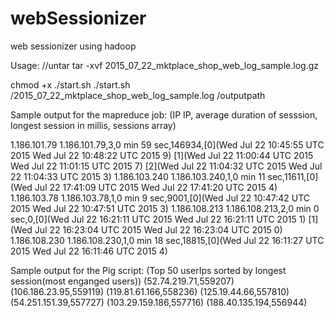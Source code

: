 # webSessionizer
web sessionizer using hadoop

Usage:
//untar
tar -xvf 2015_07_22_mktplace_shop_web_log_sample.log.gz

chmod +x ./start.sh
./start.sh /2015_07_22_mktplace_shop_web_log_sample.log /outputpath

Sample output for the mapreduce job: (IP IP, average duration of sesssion, longest session in millis, sessions array)

 1.186.101.79	1.186.101.79,3,0 min 59 sec,146934,[0](Wed Jul 22 10:45:55 UTC 2015 Wed Jul 22 10:48:22 UTC 2015 9) [1](Wed Jul 22 11:00:44 UTC 2015 Wed Jul 22 11:01:15 UTC 2015 7) [2](Wed Jul 22 11:04:32 UTC 2015 Wed Jul 22 11:04:33 UTC 2015 3)
 1.186.103.240	1.186.103.240,1,0 min 11 sec,11611,[0](Wed Jul 22 17:41:09 UTC 2015 Wed Jul 22 17:41:20 UTC 2015 4)
 1.186.103.78	1.186.103.78,1,0 min 9 sec,9001,[0](Wed Jul 22 10:47:42 UTC 2015 Wed Jul 22 10:47:51 UTC 2015 3)
 1.186.108.213	1.186.108.213,2,0 min 0 sec,0,[0](Wed Jul 22 16:21:11 UTC 2015 Wed Jul 22 16:21:11 UTC 2015 1) [1](Wed Jul 22 16:23:04 UTC 2015 Wed Jul 22 16:23:04 UTC 2015 0)
 1.186.108.230	1.186.108.230,1,0 min 18 sec,18815,[0](Wed Jul 22 16:11:27 UTC 2015 Wed Jul 22 16:11:46 UTC 2015 4)

 Sample output for the Pig script: (Top 50 userIps sorted by longest session(most enganged users))
  (52.74.219.71,559207)
  (106.186.23.95,559119)
  (119.81.61.166,558236)
  (125.19.44.66,557810)
  (54.251.151.39,557727)
  (103.29.159.186,557716)
  (188.40.135.194,556944)

